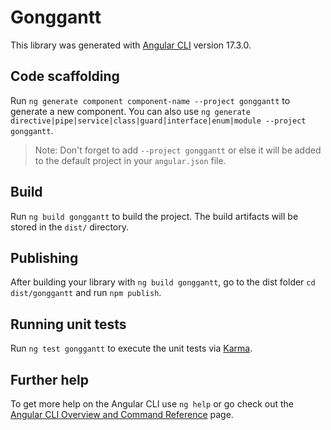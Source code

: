 # Gonggantt

This library was generated with [Angular CLI](https://github.com/angular/angular-cli) version 17.3.0.

## Code scaffolding

Run `ng generate component component-name --project gonggantt` to generate a new component. You can also use `ng generate directive|pipe|service|class|guard|interface|enum|module --project gonggantt`.
> Note: Don't forget to add `--project gonggantt` or else it will be added to the default project in your `angular.json` file. 

## Build

Run `ng build gonggantt` to build the project. The build artifacts will be stored in the `dist/` directory.

## Publishing

After building your library with `ng build gonggantt`, go to the dist folder `cd dist/gonggantt` and run `npm publish`.

## Running unit tests

Run `ng test gonggantt` to execute the unit tests via [Karma](https://karma-runner.github.io).

## Further help

To get more help on the Angular CLI use `ng help` or go check out the [Angular CLI Overview and Command Reference](https://angular.io/cli) page.
